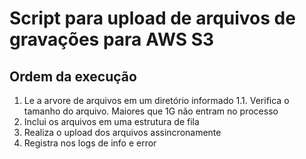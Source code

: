 # Script para upload de arquivos de gravações para AWS S3

## Ordem da execução

1. Le a arvore de arquivos em um diretório informado
   1.1. Verifica o tamanho do arquivo. Maiores que 1G não entram no processo
2. Inclui os arquivos em uma estrutura de fila
3. Realiza o upload dos arquivos assincronamente
4. Registra nos logs de info e error
